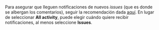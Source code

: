 Para asegurar que lleguen notificaciones de nuevos _issues_ (que es donde se albergan los comentarios), seguir la recomendación dada [aquí](https://stackoverflow.com/a/68398659).
En lugar de seleccionar **All activity**, puede elegir cuándo quiere recibir notificaciones, al menos seleccione **Issues**.
